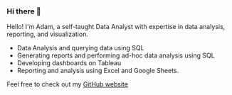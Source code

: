 ### Hi there 👋

Hello! I'm Adam, a self-taught Data Analyst with expertise in data analysis, reporting, and visualization. 
- Data Analysis and querying data using SQL
- Generating reports and performing ad-hoc data analysis using SQL
- Developing dashboards on Tableau
- Reporting and analysis using Excel and Google Sheets. 

Feel free to check out my [GitHub website](https://strova23.github.io/)
<!--
Here are some ideas to get you started:

- 🔭 I’m currently working on ...
- 🌱 I’m currently learning ...
- 👯 I’m looking to collaborate on ...
- 🤔 I’m looking for help with ...
- 💬 Ask me about ...
- 📫 How to reach me: ...
- 😄 Pronouns: ...
- ⚡ Fun fact: ...
-->
